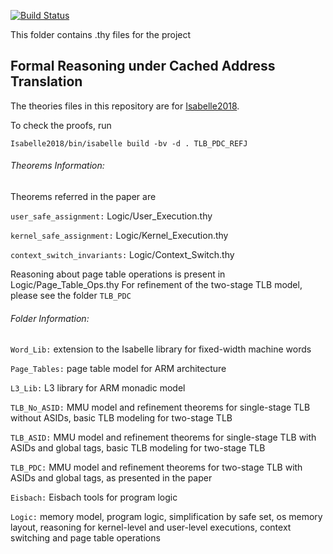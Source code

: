 [![Build Status](https://travis-ci.org/SEL4PROJ/tlb.svg?branch=jar19)](https://travis-ci.org/SEL4PROJ/tlb)


This folder contains .thy files for the project

##  Formal Reasoning under Cached Address Translation


The theories files in this repository are for [Isabelle2018][1].

To check the proofs, run

    Isabelle2018/bin/isabelle build -bv -d . TLB_PDC_REFJ

###### Theorems Information:

Theorems referred in the paper are

`user_safe_assignment:` Logic/User\_Execution.thy

`kernel_safe_assignment:` Logic/Kernel\_Execution.thy

`context_switch_invariants:` Logic/Context\_Switch.thy

Reasoning about page table operations is present in Logic/Page\_Table\_Ops.thy
For refinement of the two-stage TLB model, please see the folder `TLB_PDC`

###### Folder Information:

`Word_Lib:`
         extension to the Isabelle library for fixed-width
         machine words

`Page_Tables:`
         page table model for ARM architecture

`L3_Lib:`
         L3 library for ARM monadic model

`TLB_No_ASID:`
         MMU model and refinement theorems for single-stage TLB
		 without ASIDs, basic TLB modeling for two-stage TLB


`TLB_ASID:`
         MMU model and refinement theorems for single-stage TLB
		 with ASIDs and global tags, basic TLB modeling for two-stage TLB

`TLB_PDC:`
         MMU model and refinement theorems for two-stage TLB
		 with ASIDs and global tags, as presented in the paper


`Eisbach:`
         Eisbach tools for program logic

`Logic:`
         memory model, program logic, simplification
         by safe set, os memory layout, reasoning for kernel-level
		 and user-level executions, context switching
         and page table operations





[1]: http://isabelle.in.tum.de "Isabelle Website"
